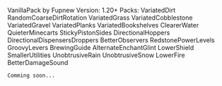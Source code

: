 VanillaPack by Fupnew
Version: 1.20+
Packs:
	VariatedDirt
	RandomCoarseDirtRotation
	VariatedGrass
	VariatedCobblestone
	VariatedGravel
	VariatedPlanks
	VariatedBookshelves
	ClearerWater
	QuieterMinecarts
	StickyPistonSides
	DirectionalHoppers
	DirectionalDispensersDroppers
	BetterObservers
	RedstonePowerLevels
	GroovyLevers
	BrewingGuide
	AlternateEnchantGlint
	LowerShield
	SmallerUtilities
	UnobtrusiveRain
	UnobtrusiveSnow
	LowerFire
	BetterDamageSound

	Comming soon...
	